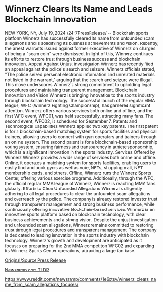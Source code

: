 # Winnerz Clears Its Name and Leads Blockchain Innovation

NEW YORK, NY, July 19, 2024 /24-7PressRelease/ -- Blockchain sports platform Winnerz has successfully cleared its name from unfounded scam allegations and is solidifying its business achievements and vision. Recently, the arrest warrants issued against former executive of Winnerz on charges of being a "scam coin" were dismissed. In light of this, Winnerz continues its efforts to restore trust through business success and blockchain innovation.  Appeal Against Unjust Investigation Winnerz has recently filed an appeal against the police's search and seizure. Winnerz officials stated, "The police seized personal electronic information and unrelated materials not listed in the warrant," arguing that the search and seizure were illegal. This move underscores Winnerz's strong commitment to upholding legal procedures and maintaining transparent management.  Blockchain Innovation and Vision Winnerz is bringing innovation to the sports industry through blockchain technology. The successful launch of the regular MMA league, WFC (Winnerz Fighting Championship), has garnered significant attention. Winnerz offers various services both online and offline, and the first WFC event, WFC01, was held successfully, attracting many fans. The second event, WFC02, is scheduled for September 7.  Patents and Technological Capabilities Winnerz applied two key patents. The first patent is for a blockchain-based matching system for sports facilities and physical trainers, allowing users to connect with gym operators and trainers through an online system. The second patent is for a blockchain-based sponsorship voting system, ensuring fairness and transparency in athlete sponsorship, which is a significant innovation in the sports industry.   Services Offered by Winnerz Winnerz provides a wide range of services both online and offline. Online, it operates a matching system for sports facilities, enabling users to easily find and book gyms as well as vote, NFTs, shopping mall, NFT membership cards, and others. Offline, Winnerz runs the Winnerz Sports Center, offering various exercise programs. Additionally, through the WFC, the official regular MMA league of Winnerz, Winnerz is reaching MMA fans globally.  Efforts to Clear Unfounded Allegations Winnerz is diligently adhering to all legal procedures to clear the unfounded scam allegations and overreach by the police. The company is already restored investor trust through transparent management and strong business performance, while continuously offering innovative blockchain-based services.  Winnerz is an innovative sports platform based on blockchain technology, with clear business achievements and a strong vision. Despite the unjust investigation and unfounded scam allegations, Winnerz remains committed to restoring trust through legal procedures and transparent management. The company is dedicated to leading innovation in the sports industry with blockchain technology. Winnerz's growth and development are anticipated as it focuses on preparing for the 2nd MMA competiton WFC02 and expanding its Winnerz Sports Center operations, attracting a large fan base. 

[Original/Source Press Release](https://www.24-7pressrelease.com/press-release/512616/winnerz-clears-its-name-and-leads-blockchain-innovation)
                    

[Newsramp.com TLDR](None) 

https://www.reddit.com/r/newsramp/comments/1e6xtsv/winnerz_clears_name_from_scam_allegations_focuses/